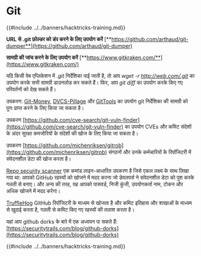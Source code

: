 # Git

{{#include ../../banners/hacktricks-training.md}}

**URL से .git फ़ोल्डर को डंप करने के लिए उपयोग करें** [**https://github.com/arthaud/git-dumper**](https://github.com/arthaud/git-dumper)

**सामग्री की जांच करने के लिए उपयोग करें** [**https://www.gitkraken.com/**](https://www.gitkraken.com/) 

यदि किसी वेब एप्लिकेशन में _.git_ निर्देशिका पाई जाती है, तो आप _wget -r http://web.com/.git_ का उपयोग करके सभी सामग्री डाउनलोड कर सकते हैं। फिर, आप _git diff_ का उपयोग करके किए गए परिवर्तनों को देख सकते हैं।

उपकरण: [Git-Money](https://github.com/dnoiz1/git-money), [DVCS-Pillage](https://github.com/evilpacket/DVCS-Pillage) और [GitTools](https://github.com/internetwache/GitTools) का उपयोग git निर्देशिका की सामग्री को पुनः प्राप्त करने के लिए किया जा सकता है।

उपकरण [https://github.com/cve-search/git-vuln-finder](https://github.com/cve-search/git-vuln-finder) का उपयोग CVEs और कमिट संदेशों के अंदर सुरक्षा कमजोरियों के संदेशों की खोज के लिए किया जा सकता है।

उपकरण [https://github.com/michenriksen/gitrob](https://github.com/michenriksen/gitrob) संगठनों और उनके कर्मचारियों के रिपॉजिटरी में संवेदनशील डेटा की खोज करता है।

[Repo security scanner](https://github.com/UKHomeOffice/repo-security-scanner) एक कमांड लाइन-आधारित उपकरण है जिसे एकल लक्ष्य के साथ लिखा गया था: आपको GitHub रहस्यों को खोजने में मदद करना जो डेवलपर्स ने संवेदनशील डेटा को पुश करके गलती से बनाए। और अन्य की तरह, यह आपको पासवर्ड, निजी कुंजी, उपयोगकर्ता नाम, टोकन और अधिक खोजने में मदद करेगा।

[TruffleHog](https://github.com/dxa4481/truffleHog) GitHub रिपॉजिटरी के माध्यम से खोजता है और कमिट इतिहास और शाखाओं के माध्यम से खुदाई करता है, गलती से कमिट किए गए रहस्यों की तलाश करता है।

यहां आप github dorks के बारे में एक अध्ययन पा सकते हैं: [https://securitytrails.com/blog/github-dorks](https://securitytrails.com/blog/github-dorks)

{{#include ../../banners/hacktricks-training.md}}
